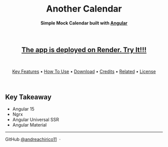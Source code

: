 <h1 align="center">
  <br>
  Another Calendar
  <br>
</h1>

<h4 align="center">Simple Mock Calendar built with <a href="https://angular.io/" target="_blank">Angular</a></h4>

<br>

<h2 align="center"><a href="https://another-calendar.onrender.com/month" target="_blank">
The app is deployed on Render. Try It!!!</a></h2>

<br>

<p align="center">
  <a href="#key-features">Key Features</a> •
  <a href="#how-to-use">How To Use</a> •
  <a href="#download">Download</a> •
  <a href="#credits">Credits</a> •
  <a href="#related">Related</a> •
  <a href="#license">License</a>
</p>

<br>

## Key Takeaway

- Angular 15
- Ngrx
- Angular Universal SSR
- Angular Material

---

GitHub [@andreachirico11](https://github.com/andreachirico11) &nbsp;&middot;&nbsp;
